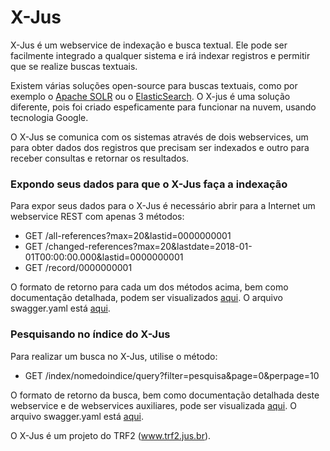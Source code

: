 # X-Jus

X-Jus é um webservice de indexação e busca textual. 
Ele pode ser facilmente integrado a qualquer sistema e irá indexar registros e permitir que se realize buscas textuais.

Existem várias soluções open-source para buscas textuais, como por exemplo o [Apache SOLR](http://lucene.apache.org/solr/) 
ou o [ElasticSearch](https://www.elastic.co/). O X-jus é uma solução diferente, pois foi criado espeficamente para funcionar
na nuvem, usando tecnologia Google.

O X-Jus se comunica com os sistemas através de dois webservices, um para obter dados dos registros que precisam ser indexados e 
outro para receber consultas e retornar os resultados.

### Expondo seus dados para que o X-Jus faça a indexação

Para expor seus dados para o X-Jus é necessário abrir para a Internet um webservice REST com apenas 3 métodos:

* GET /all-references?max=20&lastid=0000000001
* GET /changed-references?max=20&lastdate=2018-01-01T00:00:00.000&lastid=0000000001
* GET /record/0000000001

O formato de retorno para cada um dos métodos acima, bem como documentação detalhada, podem ser visualizados 
[aqui](http://x-jus-trf2.appspot.com/mock/record/api/v1/swagger-ui). O arquivo 
swagger.yaml está [aqui](http://x-jus-trf2.appspot.com/mock/record/api/v1/swagger.yaml).

### Pesquisando no índice do X-Jus

Para realizar um busca no X-Jus, utilise o método:

* GET /index/nomedoindice/query?filter=pesquisa&page=0&perpage=10

O formato de retorno da busca, bem como documentação detalhada deste webservice e de webservices auxiliares, pode ser visualizada 
[aqui](http://x-jus-trf2.appspot.com/api/v1/swagger-ui). O arquivo 
swagger.yaml está [aqui](http://x-jus-trf2.appspot.com/api/v1/swagger.yaml).

O X-Jus é um projeto do TRF2 (www.trf2.jus.br).
